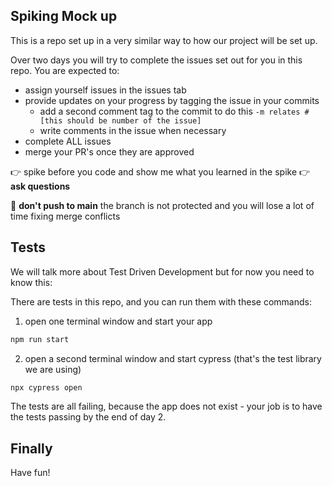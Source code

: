## Spiking Mock up

This is a repo set up in a very similar way to how our project will be set up.

Over two days you will try to complete the issues set out for you in this repo. You are expected to:

- assign yourself issues in the issues tab
- provide updates on your progress by tagging the issue in your commits
  - add a second comment tag to the commit to do this `-m relates #[this should be number of the issue]`
  - write comments in the issue when necessary
- complete ALL issues
- merge your PR's once they are approved

👉 spike before you code and show me what you learned in the spike
👉 **ask questions**

🙅 **don't push to main** the branch is not protected and you will lose a lot of time fixing merge conflicts

## Tests

We will talk more about Test Driven Development but for now you need to know this:

There are tests in this repo, and you can run them with these commands:

1. open one terminal window and start your app 
```bash
npm run start
```

2. open a second terminal window and start cypress (that's the test library we are using)
```bash
npx cypress open
```

The tests are all failing, because the app does not exist - your job is to have the tests passing by the end of day 2.

## Finally

Have fun! 